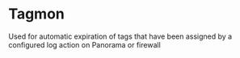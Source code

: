 # Tagmon

Used for automatic expiration of tags that have been assigned by a configured log action on Panorama or firewall
